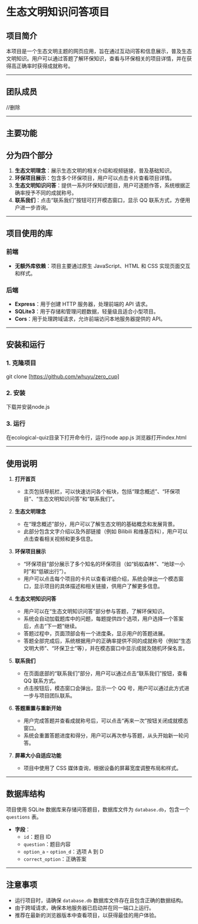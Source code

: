 # 生态文明知识问答项目

## 项目简介
本项目是一个生态文明主题的网页应用，旨在通过互动问答和信息展示，普及生态文明知识。用户可以通过答题了解环保知识，查看与环保相关的项目详情，并在获得高正确率时获得成就称号。

---

## 团队成员
//删除

---

## 主要功能
## 分为四个部分
1. **生态文明理念**：展示生态文明的相关介绍和视频链接，普及基础知识。
2. **环保项目展示**：包含多个环保项目，用户可以点击卡片查看项目详情。
3. **生态文明知识问答**：提供一系列环保知识题目，用户可逐题作答，系统根据正确率授予不同的成就称号。
4. **联系我们**：点击“联系我们”按钮可打开模态窗口，显示 QQ 联系方式，方便用户进一步咨询。

---

## 项目使用的库
### 前端
- **无额外库依赖**：项目主要通过原生 JavaScript、HTML 和 CSS 实现页面交互和样式。

### 后端
- **Express**：用于创建 HTTP 服务器，处理前端的 API 请求。
- **SQLite3**：用于存储和管理问题数据，轻量级且适合小型项目。
- **Cors**：用于处理跨域请求，允许前端访问本地服务器提供的 API。

---

## 安装和运行
### 1. 克隆项目

git clone [https://github.com/whuyu/zero_cup]

### 2. 安装
下载并安装node.js

### 3. 运行
在ecological-quiz目录下打开命令行，运行node app.js
浏览器打开index.html

---

## 使用说明
1. **打开首页**
   - 主页包括导航栏，可以快速访问各个板块，包括“理念概述”、“环保项目”、“生态文明知识问答”和“联系我们”。

2. **生态文明理念**
   - 在“理念概述”部分，用户可以了解生态文明的基础概念和发展背景。
   - 此部分包含文字介绍以及外部链接（例如 Bilibili 和维基百科），用户可以点击查看相关视频和更多信息。

3. **环保项目展示**
   - “环保项目”部分展示了多个知名的环保项目（如“蚂蚁森林”、“地球一小时”和“低碳出行”）。
   - 用户可以点击每个项目的卡片以查看详细介绍，系统会弹出一个模态窗口，显示项目的具体描述和相关链接，供用户了解更多信息。

4. **生态文明知识问答**
   - 用户可以在“生态文明知识问答”部分参与答题，了解环保知识。
   - 系统会自动加载题库中的问题，每题提供四个选项，用户选择一个答案后，点击“下一题”继续。
   - 答题过程中，页面顶部会有一个进度条，显示用户的答题进展。
   - 答题全部完成后，系统根据用户的正确率提供不同的成就称号（例如“生态文明大师”、“环保卫士”等），并在模态窗口中显示成就及随机环保名言。

5. **联系我们**
   - 在页面底部的“联系我们”部分，用户可以通过点击“联系我们”按钮，查看 QQ 联系方式。
   - 点击按钮后，模态窗口会弹出，显示一个 QQ 号，用户可以通过此方式进一步与项目团队联系。

6. **答题重置与重新开始**
   - 用户完成答题并查看成就称号后，可以点击“再来一次”按钮关闭成就模态窗口。
   - 系统会重置答题进度和得分，用户可以再次参与答题，从头开始新一轮问答。

7. **屏幕大小自适应功能**
   - 项目中使用了 CSS 媒体查询，根据设备的屏幕宽度调整布局和样式。

---
## 数据库结构
项目使用 SQLite 数据库来存储问答题目，数据库文件为 `database.db`，包含一个 `questions` 表。
- **字段**：
  - `id`：题目 ID
  - `question`：题目内容
  - `option_a` - `option_d`：选项 A 到 D
  - `correct_option`：正确答案

---

## 注意事项
- 运行项目时，请确保 `database.db` 数据库文件存在且包含正确的数据结构。
- 由于跨域请求，确保本地服务器已启动并在同一端口上运行。
- 推荐在最新的浏览器版本中查看项目，以获得最佳的用户体验。

